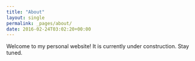 ```yaml
---
title: "About"
layout: single
permalink: _pages/about/
date: 2016-02-24T03:02:20+00:00
---
```


Welcome to my personal website! It is currently under construction. Stay tuned.


